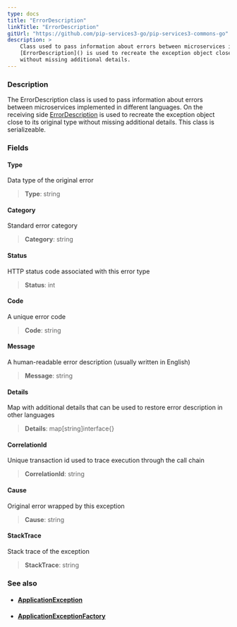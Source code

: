 ```yaml
---
type: docs
title: "ErrorDescription"
linkTitle: "ErrorDescription"
gitUrl: "https://github.com/pip-services3-go/pip-services3-commons-go"
description: >
    Class used to pass information about errors between microservices implemented in different languages. On the receiving side
    [ErrorDescription]() is used to recreate the exception object close to its original type
    without missing additional details.
---
```


### Description

The ErrorDescription class is used to pass information about errors between microservices implemented in different languages. On the receiving side [ErrorDescription]() is used to recreate the exception object close to its original type without missing additional details. This class is serializeable.

### Fields

<span class="hide-title-link">

#### Type
Data type of the original error 
> **Type**: string

#### Category
Standard error category 
> **Category**: string

#### Status
HTTP status code associated with this error type 
> **Status**: int

#### Code
A unique error code 
> **Code**: string

#### Message
A human-readable error description (usually written in English) 
> **Message**: string

#### Details
Map with additional details that can be used to restore error description in other languages 
> **Details**: map[string]interface{}

#### CorrelationId
Unique transaction id used to trace execution through the call chain    
> **CorrelationId**: string

#### Cause
Original error wrapped by this exception  
> **Cause**: string

#### StackTrace
Stack trace of the exception  
> **StackTrace**: string

</span>


### See also
- #### [ApplicationException](../application_exception)
- #### [ApplicationExceptionFactory](../application_exception_factory)

